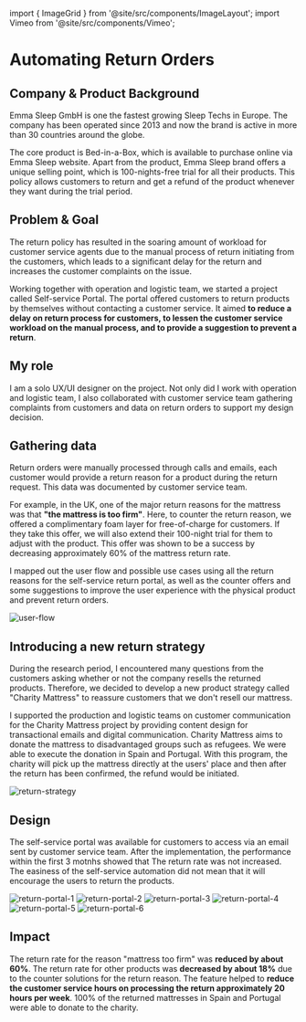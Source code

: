 import { ImageGrid } from '@site/src/components/ImageLayout'; import Vimeo from
'@site/src/components/Vimeo';

# Automating Return Orders

## Company & Product Background

Emma Sleep GmbH is one the fastest growing Sleep Techs in Europe. The company
has been operated since 2013 and now the brand is active in more than 30
countries around the globe.

The core product is Bed-in-a-Box, which is available to purchase online via Emma
Sleep website. Apart from the product, Emma Sleep brand offers a unique selling
point, which is 100-nights-free trial for all their products. This policy allows
customers to return and get a refund of the product whenever they want during
the trial period.

## Problem & Goal

The return policy has resulted in the soaring amount of workload for customer
service agents due to the manual process of return initiating from the
customers, which leads to a significant delay for the return and increases the
customer complaints on the issue.

Working together with operation and logistic team, we started a project called
Self-service Portal. The portal offered customers to return products by
themselves without contacting a customer service. It aimed **to reduce a delay
on return process for customers, to lessen the customer service workload on the
manual process, and to provide a suggestion to prevent a return**.

## My role

I am a solo UX/UI designer on the project. Not only did I work with operation
and logistic team, I also collaborated with customer service team gathering
complaints from customers and data on return orders to support my design
decision.

## Gathering data

Return orders were manually processed through calls and emails, each customer
would provide a return reason for a product during the return request. This data
was documented by customer service team.

For example, in the UK, one of the major return reasons for the mattress was
that **"the mattress is too firm"**. Here, to counter the return reason, we
offered a complimentary foam layer for free-of-charge for customers. If they
take this offer, we will also extend their 100-night trial for them to adjust
with the product. This offer was shown to be a success by decreasing
approximately 60% of the mattress return rate.

I mapped out the user flow and possible use cases using all the return reasons
for the self-service return portal, as well as the counter offers and some
suggestions to improve the user experience with the physical product and prevent
return orders.

![user-flow](user-flow.webp)

## Introducing a new return strategy

During the research period, I encountered many questions from the customers
asking whether or not the company resells the returned products. Therefore, we
decided to develop a new product strategy called "Charity Mattress" to reassure
customers that we don't resell our mattress.

I supported the production and logistic teams on customer communication for the
Charity Mattress project by providing content design for transactional emails
and digital communication. Charity Mattress aims to donate the mattress to
disadvantaged groups such as refugees. We were able to execute the donation in
Spain and Portugal. With this program, the charity will pick up the mattress
directly at the users' place and then after the return has been confirmed, the
refund would be initiated.

![return-strategy](return-strategy.webp)

## Design

The self-service portal was available for customers to access via an email sent
by customer service team. After the implementation, the performance within the
first 3 motnhs showed that The return rate was not increased. The easiness of
the self-service automation did not mean that it will encourage the users to
return the products.

<ImageGrid columns="3">

![return-portal-1](return-portal-1.webp)
![return-portal-2](return-portal-2.webp)
![return-portal-3](return-portal-3.webp)
![return-portal-4](return-portal-4.webp)
![return-portal-5](return-portal-5.webp)
![return-portal-6](return-portal-6.webp)

</ImageGrid>

## Impact

The return rate for the reason "mattress too firm" was **reduced by about 60%**.
The return rate for other products was **decreased by about 18%** due to the
counter solutions for the return reason. The feature helped to **reduce the
customer service hours on processing the return approximately 20 hours per
week**. 100% of the returned mattresses in Spain and Portugal were able to
donate to the charity.

<Vimeo src="https://player.vimeo.com/video/852145647" />

